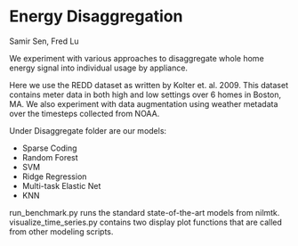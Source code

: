 # Energy Disaggregation

Samir Sen, Fred Lu

We experiment with various approaches to disaggregate whole home energy signal 
into individual usage by appliance. 

Here we use the REDD dataset as written by Kolter et. al. 2009. This dataset 
contains meter data in both high and low settings over 6 homes in Boston, MA. 
We also experiment with data augmentation using weather metadata over the 
timesteps collected from NOAA. 

Under Disaggregate folder are our models:
  - Sparse Coding
  - Random Forest
  - SVM
  - Ridge Regression
  - Multi-task Elastic Net
  - KNN
 
run_benchmark.py runs the standard state-of-the-art models from nilmtk.
visualize_time_series.py contains two display plot functions that are called from other modeling scripts.
